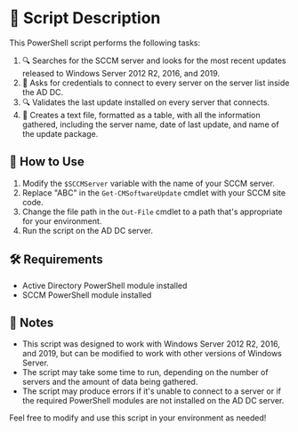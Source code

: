 
# 📝 Script Description

This PowerShell script performs the following tasks:

1.  🔍 Searches for the SCCM server and looks for the most recent updates released to Windows Server 2012 R2, 2016, and 2019.
2.  🔑 Asks for credentials to connect to every server on the server list inside the AD DC.
3.  🔍 Validates the last update installed on every server that connects.
4.  📄 Creates a text file, formatted as a table, with all the information gathered, including the server name, date of last update, and name of the update package.

## 🚀 How to Use

1.  Modify the `$SCCMServer` variable with the name of your SCCM server.
2.  Replace "ABC" in the `Get-CMSoftwareUpdate` cmdlet with your SCCM site code.
3.  Change the file path in the `Out-File` cmdlet to a path that's appropriate for your environment.
4.  Run the script on the AD DC server.

## 🛠️ Requirements

-   Active Directory PowerShell module installed
-   SCCM PowerShell module installed

## 📝 Notes

-   This script was designed to work with Windows Server 2012 R2, 2016, and 2019, but can be modified to work with other versions of Windows Server.
-   The script may take some time to run, depending on the number of servers and the amount of data being gathered.
-   The script may produce errors if it's unable to connect to a server or if the required PowerShell modules are not installed on the AD DC server.

Feel free to modify and use this script in your environment as needed!
